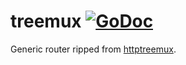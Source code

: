 treemux [![GoDoc](http://godoc.org/github.com/dimfeld/httptreemux?status.png)](http://godoc.org/github.com/guregu/kami/internal/treemux)
===========

Generic router ripped from [httptreemux](https://github.com/dimfeld/httptreemux).
